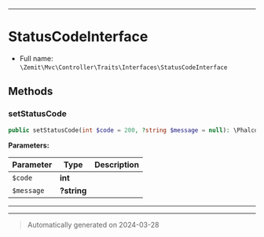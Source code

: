 ***

# StatusCodeInterface





* Full name: `\Zemit\Mvc\Controller\Traits\Interfaces\StatusCodeInterface`



## Methods


### setStatusCode



```php
public setStatusCode(int $code = 200, ?string $message = null): \Phalcon\Http\ResponseInterface
```








**Parameters:**

| Parameter | Type | Description |
|-----------|------|-------------|
| `$code` | **int** |  |
| `$message` | **?string** |  |





***


***
> Automatically generated on 2024-03-28
